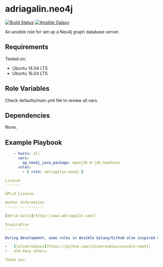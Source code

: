 adriagalin.neo4j
================

[![Build Status](https://travis-ci.org/adriagalin/ansible.neo4j.svg?branch=master)](https://travis-ci.org/adriagalin/ansible.neo4j) [![Ansible Galaxy](http://img.shields.io/badge/ansible--galaxy-neo4j-blue.svg)](https://galaxy.ansible.com/adriagalin/neo4j/)

An ansible role for set up a Neo4j graph database server.

Requirements
------------

Tested on:

-	Ubuntu 14.04 LTS
-	Ubuntu 16.04 LTS

Role Variables
--------------

Check defaults/main.yml file to review all vars.

Dependencies
------------

None.

Example Playbook
----------------

```yaml
    - hosts: all
      vars:
        ag_neo4j_java_package: openjdk-8-jdk-headless
      roles:
        - { role: adriagalin.neo4j }

License
-------

GPLv3 License.

Author Information
------------------

[Adrià Galín](https://www.adriagalin.com/)

Inspiration
-----------

During development, some roles in Ansible Galaxy/Github also inspired me:

-	[julienroubieu](https://github.com/julienroubieu/ansible-neo4j)
-	and many others.

thank you.